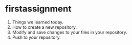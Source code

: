 # firstassignment
1. Things we learned today. 
2. How to create a new repository.
3. Modify and save changes to your files in your repository.
4. Push to your repository.